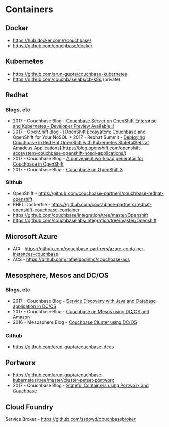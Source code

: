 # Containers

## Docker
* https://hub.docker.com/r/couchbase/
* https://github.com/couchbase/docker

## Kubernetes
* https://github.com/arun-gupta/couchbase-kubernetes
* https://github.com/couchbaselabs/cb-k8s (private)

## Redhat

### Blogs, etc
* 2017 - Couchbase Blog - [Couchbase Server on OpenShift Enterprise and Kubernetes – Developer Preview Available !!](https://blog.couchbase.com/couchbase-openshift-enterprise-kubernetes-developer-preview-available/)
* 2017 - OpenShift Blog - [OpenShift Ecosystem: Couchbase and OpenShift for Your NoSQL * 2017 - Redhat Summit - [Deploying Couchbase in Red Hat OpenShift with Kubernetes StatefulSets at Amadeus](https://www.redhat.com/en/about/videos/deploying-couchbase-red-hat-openshift-kubernetes)
Applications](https://blog.openshift.com/openshift-ecosystem-couchbase-openshift-nosql-applications/)
* 2017 - Couchbase Blog - [A convenient workload generator for Couchbase in OpenShift](https://blog.couchbase.com/a-convenient-workload-generator-for-couchbase-in-openshift/)
* 2017 - Couchbase Blog - [Couchbase on OpenShift 3](https://blog.couchbase.com/couchbase-on-openshift-3/)

### Github
* OpenShift - https://github.com/couchbase-partners/couchbase-redhat-openshift
* RHEL Dockerfile - https://github.com/couchbase-partners/redhat-openshift-couchbase-container
* https://github.com/couchbase/integration/tree/master/Openshift
* https://github.com/couchbaselabs/integration/tree/master/Openshift

## Microsoft Azure
* ACI - https://github.com/couchbase-partners/azure-container-instances-couchbase
* ACS - https://github.com/rafaelgodinho/couchbase-acs

## Mesosphere, Mesos and DC/OS

### Blogs, etc
* 2017 - Couchbase Blog - [Service Discovery with Java and Database application in DC/OS](https://blog.couchbase.com/service-discovery-java-database-dcos/)
* 2017 - Couchbase Blog - [Couchbase on Mesos using DC/OS and Amazon](https://blog.couchbase.com/couchbase-mesos-dcos-amazon/)
* 2016 - Mesosphere Blog - [Couchbase Cluster using DC/OS](https://mesosphere.com/blog/couchbase-cluster-using-dcos/)

### Github
* https://github.com/arun-gupta/couchbase-dcos

## Portworx

* https://github.com/arun-gupta/couchbase-kubernetes/tree/master/cluster-petset-portworx
* 2017 - Couchbase Blog - [Stateful Containers using Portworx and Couchbase](https://blog.couchbase.com/stateful-docker-containers-portworx-couchbase/)

## Cloud Foundry
Service Broker - https://github.com/ssdowd/couchbasebroker
